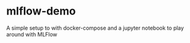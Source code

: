 # mlflow-demo

A simple setup to with docker-compose and a jupyter notebook to play around with MLFlow
